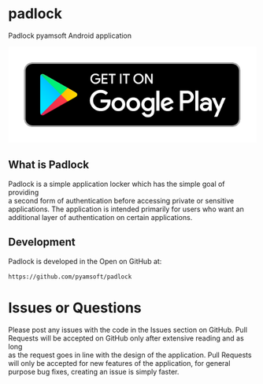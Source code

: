 # padlock
Padlock pyamsoft Android application

[![Get it on Google Play](https://raw.githubusercontent.com/pyamsoft/padlock/master/art/google-play-badge.png)][1]

## What is Padlock

Padlock is a simple application locker which has the simple goal of providing  
a second form of authentication before accessing private or sensitive  
applications. The application is intended primarily for users who want an  
additional layer of authentication on certain applications.

## Development

Padlock is developed in the Open on GitHub at:  
```
https://github.com/pyamsoft/padlock
```

# Issues or Questions

Please post any issues with the code in the Issues section on GitHub. Pull  
Requests will be accepted on GitHub only after extensive reading and as long  
as the request goes in line with the design of the application. Pull Requests  
will only be accepted for new features of the application, for general  
purpose bug fixes, creating an issue is simply faster.

[1]: https://play.google.com/store/apps/details?id=com.pyamsoft.padlock
